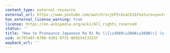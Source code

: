 ```yaml
---
content_type: external-resource
external_url: https://www.youtube.com/watch?v=jUF5rAsaCKI&feature=youtu.be
has_external_license_warning: true
license: https://en.wikipedia.org/wiki/All_rights_reserved
status: ''
title: "How to Pronounce Japanese Ra Ri Ru \\[\u3089\u308A\u308B\\] (video)"
uid: dc797a07-6786-4301-9731-86915413315f
wayback_url: ''
---
```

